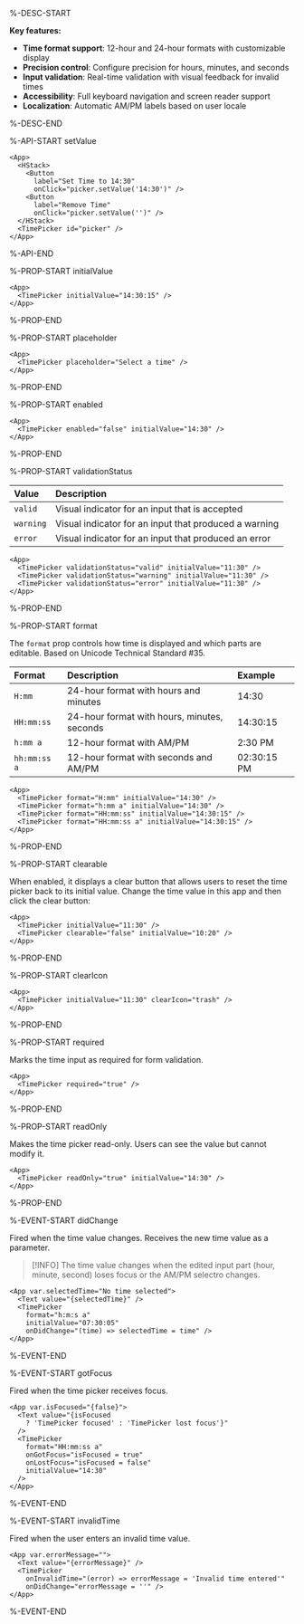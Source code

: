 %-DESC-START

**Key features:**
- **Time format support**: 12-hour and 24-hour formats with customizable display
- **Precision control**: Configure precision for hours, minutes, and seconds
- **Input validation**: Real-time validation with visual feedback for invalid times
- **Accessibility**: Full keyboard navigation and screen reader support
- **Localization**: Automatic AM/PM labels based on user locale

%-DESC-END

%-API-START setValue

```xmlui-pg copy {3, 9, 12} display name="Example: setValue"
<App>
  <HStack>
    <Button
      label="Set Time to 14:30"
      onClick="picker.setValue('14:30')" />
    <Button
      label="Remove Time"
      onClick="picker.setValue('')" />
  </HStack>
  <TimePicker id="picker" />
</App>
```

%-API-END

%-PROP-START initialValue

```xmlui-pg copy display name="Example: initialValue" height="120px"
<App>
  <TimePicker initialValue="14:30:15" />
</App>  
```

%-PROP-END

%-PROP-START placeholder

```xmlui-pg copy display name="Example: placeholder" height="120px"
<App>
  <TimePicker placeholder="Select a time" />
</App>  
```

%-PROP-END

%-PROP-START enabled

```xmlui-pg copy display name="Example: enabled" height="120px"
<App>
  <TimePicker enabled="false" initialValue="14:30" />
</App>  
```

%-PROP-END

%-PROP-START validationStatus

| Value     | Description                                           |
| :-------- | :---------------------------------------------------- |
| `valid`   | Visual indicator for an input that is accepted        |
| `warning` | Visual indicator for an input that produced a warning |
| `error`   | Visual indicator for an input that produced an error  |

```xmlui-pg copy display name="Example: validationStatus"
<App>
  <TimePicker validationStatus="valid" initialValue="11:30" />
  <TimePicker validationStatus="warning" initialValue="11:30" />
  <TimePicker validationStatus="error" initialValue="11:30" />
</App>
```

%-PROP-END

%-PROP-START format

The `format` prop controls how time is displayed and which parts are editable. Based on Unicode Technical Standard #35.

| Format | Description | Example |
| :----- | :---------- | :------ |
| `H:mm` | 24-hour format with hours and minutes | 14:30 |
| `HH:mm:ss` | 24-hour format with hours, minutes, seconds | 14:30:15 |
| `h:mm a` | 12-hour format with AM/PM | 2:30 PM |
| `hh:mm:ss a` | 12-hour format with seconds and AM/PM | 02:30:15 PM |

```xmlui-pg copy display name="Example: format"
<App>
  <TimePicker format="H:mm" initialValue="14:30" />
  <TimePicker format="h:mm a" initialValue="14:30" />
  <TimePicker format="HH:mm:ss" initialValue="14:30:15" />
  <TimePicker format="HH:mm:ss a" initialValue="14:30:15" />
</App>
```

%-PROP-END

%-PROP-START clearable

When enabled, it displays a clear button that allows users to reset the time picker back to its initial value. Change the time value in this app and then click the clear button:

```xmlui-pg copy display name="Example: clearable" /clearable/
<App>
  <TimePicker initialValue="11:30" />
  <TimePicker clearable="false" initialValue="10:20" />
</App>
```

%-PROP-END

%-PROP-START clearIcon

```xmlui-pg copy display name="Example: clearIcon" /clearIcon/
<App>
  <TimePicker initialValue="11:30" clearIcon="trash" />
</App>
```

%-PROP-END

%-PROP-START required

Marks the time input as required for form validation.

```xmlui-pg copy display name="Example: required" height="120px"
<App>
  <TimePicker required="true" />
</App>
```

%-PROP-END

%-PROP-START readOnly

Makes the time picker read-only. Users can see the value but cannot modify it.

```xmlui-pg copy display name="Example: readOnly" height="120px"
<App>
  <TimePicker readOnly="true" initialValue="14:30" />
</App>
```

%-PROP-END

%-EVENT-START didChange

Fired when the time value changes. Receives the new time value as a parameter.

> [!INFO] The time value changes when the edited input part (hour, minute, second) loses focus or the AM/PM selectro changes.

```xmlui-pg copy {2} display name="Example: didChange" height="180px"
<App var.selectedTime="No time selected">
  <Text value="{selectedTime}" />
  <TimePicker 
    format="h:m:s a"
    initialValue="07:30:05" 
    onDidChange="(time) => selectedTime = time" />
</App>
```

%-EVENT-END

%-EVENT-START gotFocus

Fired when the time picker receives focus.

```xmlui-pg copy {4-5} display name="Example: gotFocus/lostFocus"
<App var.isFocused="{false}">
  <Text value="{isFocused 
    ? 'TimePicker focused' : 'TimePicker lost focus'}" 
  />
  <TimePicker
    format="HH:mm:ss a"
    onGotFocus="isFocused = true"
    onLostFocus="isFocused = false"
    initialValue="14:30"
  />
</App>
```

%-EVENT-END

%-EVENT-START invalidTime

Fired when the user enters an invalid time value.

```xmlui-pg copy {2} display name="Example: invalidTime"
<App var.errorMessage="">
  <Text value="{errorMessage}" />
  <TimePicker 
    onInvalidTime="(error) => errorMessage = 'Invalid time entered'"
    onDidChange="errorMessage = ''" />
</App>
```

%-EVENT-END

